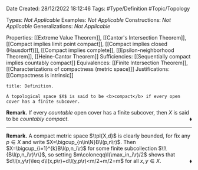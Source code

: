 <div class="topSpace"></div>

Date Created: 28/12/2022 18:12:46
Tags: #Type/Definition #Topic/Topology

Types: <i>Not Applicable</i>
Examples: <i>Not Applicable</i>
Constructions: <i>Not Applicable</i>
Generalizations: <i>Not Applicable</i>

Properties: [[Extreme Value Theorem]], [[Cantor's Intersection Theorem]], [[Compact implies limit point compact]], [[Compact implies closed (Hausdorff)]], [[Compact implies complete]], [[Epsilon-neighborhood Theorem]], [[Heine-Cantor Theorem]]
Sufficiencies: [[Sequentially compact implies countably compact]]
Equivalences: [[Finite Intersection Theorem]], [[Characterizations of compactness (metric space)]]
Justifications: [[Compactness is intrinsic]]

``` ad-Definition
title: Definition.

A topological space $X$ is said to be <b>compact</b> if every open cover has a finite subcover.

```

<b>Remark.</b> If every <i>countable</i> open cover has a finite subcover, then $X$ is said to be <i>countably compact</i>.<span style="float:right;">$\blacklozenge$</span>

---

<b>Remark.</b> A compact metric space $\tpl{X,d}$ is clearly bounded, for fix any $p\in X$ and write $X=\bigcup_{n\in\N}B\l(p,n\r)$. Then $X=\bigcup_{i=1}^{k}B\l(p,n_i\r)$ for some finite subcollection $\l\{B\l(p,n_i\r)\r\}$, so setting $m\coloneqq\l(\max_in_i\r)/2$ shows that $d\l(x,y\r)\leq d\l(x,p\r)+d\l(y,p\r)<m/2+m/2=m$ for all $x,y\in X$.<span style="float:right;">$\blacklozenge$</span>
